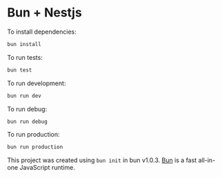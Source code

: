# Bun + Nestjs

To install dependencies:

```bash
bun install
```

To run tests:

```bash
bun test
```

To run development:

```bash
bun run dev
```

To run debug:

```bash
bun run debug
```

To run production:

```bash
bun run production
```

This project was created using `bun init` in bun v1.0.3. [Bun](https://bun.sh) is a fast all-in-one JavaScript runtime.
